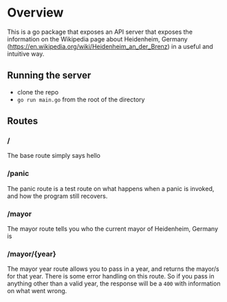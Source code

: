 # Overview

This is a go package that exposes an API server that exposes the information on
the Wikipedia page about Heidenheim, Germany
(<https://en.wikipedia.org/wiki/Heidenheim_an_der_Brenz>) in a useful and
intuitive way.

## Running the server

- clone the repo
- `go run main.go` from the root of the directory

## Routes

### /

The base route simply says hello

### /panic

The panic route is a test route on what happens when a panic is invoked, and how the program still recovers.

### /mayor

The mayor route tells you who the current mayor of Heidenheim, Germany is

### /mayor/{year}

The mayor year route allows you to pass in a year, and returns the mayor/s for that year. There is some error handling on this route. So if you pass in anything other than a valid year, the response will be a `400` with information on what went wrong.
